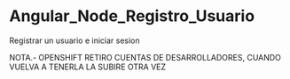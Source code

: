 # Angular_Node_Registro_Usuario
Registrar un usuario e iniciar sesion

NOTA.- OPENSHIFT RETIRO CUENTAS DE DESARROLLADORES, CUANDO VUELVA A TENERLA LA SUBIRE OTRA VEZ
